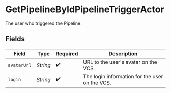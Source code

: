 # GetPipelineByIdPipelineTriggerActor

The user who triggered the Pipeline.


## Fields

| Field                                          | Type                                           | Required                                       | Description                                    |
| ---------------------------------------------- | ---------------------------------------------- | ---------------------------------------------- | ---------------------------------------------- |
| `avatarUrl`                                    | *String*                                       | :heavy_check_mark:                             | URL to the user's avatar on the VCS            |
| `login`                                        | *String*                                       | :heavy_check_mark:                             | The login information for the user on the VCS. |